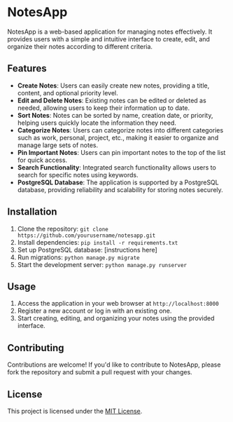 # NotesApp

NotesApp is a web-based application for managing notes effectively. It provides users with a simple and intuitive interface to create, edit, and organize their notes according to different criteria. 

## Features

- **Create Notes**: Users can easily create new notes, providing a title, content, and optional priority level.
- **Edit and Delete Notes**: Existing notes can be edited or deleted as needed, allowing users to keep their information up to date.
- **Sort Notes**: Notes can be sorted by name, creation date, or priority, helping users quickly locate the information they need.
- **Categorize Notes**: Users can categorize notes into different categories such as work, personal, project, etc., making it easier to organize and manage large sets of notes.
- **Pin Important Notes**: Users can pin important notes to the top of the list for quick access.
- **Search Functionality**: Integrated search functionality allows users to search for specific notes using keywords.
- **PostgreSQL Database**: The application is supported by a PostgreSQL database, providing reliability and scalability for storing notes securely.

## Installation

1. Clone the repository: `git clone https://github.com/yourusername/notesapp.git`
2. Install dependencies: `pip install -r requirements.txt`
3. Set up PostgreSQL database: [instructions here]
4. Run migrations: `python manage.py migrate`
5. Start the development server: `python manage.py runserver`

## Usage

1. Access the application in your web browser at `http://localhost:8000`
2. Register a new account or log in with an existing one.
3. Start creating, editing, and organizing your notes using the provided interface.

## Contributing

Contributions are welcome! If you'd like to contribute to NotesApp, please fork the repository and submit a pull request with your changes.

## License

This project is licensed under the [MIT License](https://opensource.org/licenses/MIT).